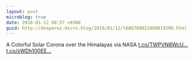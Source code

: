 ```yaml
---
layout: post
microblog: true
date: 2016-01-12 08:57 +0300
guid: http://desparoz.micro.blog/2016/01/12/t686789022400819200.html
---
```

A Colorful Solar Corona over the Himalayas      via NASA [t.co/TWPVN8WcU...](https://t.co/TWPVN8WcUF) [t.co/xWDh100EE...](https://t.co/xWDh100EEe)
